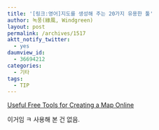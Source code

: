 ```yaml
---
title: '[링크:영어]지도를 생성해 주는 20가지 유용한 툴'
author: 녹풍(綠風, Windgreen)
layout: post
permalink: /archives/1517
aktt_notify_twitter:
  - yes
daumview_id:
  - 36694212
categories:
  - 기타
tags:
  - TIP
---
```

[Useful Free Tools for Creating a Map Online][1]

이거임 ㅋ 사용해 본 건 없음.

 [1]: http://blueblots.com/tools/useful-free-tools-for-creating-a-map-online/